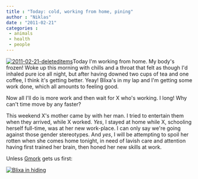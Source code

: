```yaml
---
title : "Today: cold, working from home, pining"
author : "Niklas"
date : "2011-02-21"
categories : 
 - animals
 - health
 - people
---
```


[![](http://apture.s3.amazonaws.com/0000012e4841e2f53be5bbe3007f000000000001.2011-02-21-deleteditems.jpg "2011-02-21-deleteditems")](http://apture.s3.amazonaws.com/0000012e4841e2f53be5bbe3007f000000000001.2011-02-21-deleteditems.jpg)Today I'm working from home. My body's frozen! Woke up this morning with chills and a throat that felt as though I'd inhaled pure ice all night, but after having downed two cups of tea and one coffee, I think it's getting better. Yeay! Blixa's in my lap and I'm getting some work done, which all amounts to feeling good.

Now all I'll do is more work and then wait for X who's working. I long! Why can't time move by any faster?

This weekend X's mother came by with her man. I tried to entertain them when they arrived, while X worked. _Yes_, I stayed at home while X, schooling herself full-time, was at her new work-place. I can only say we're going against those gender stereotypes. And _yes_, I will be attempting to spoil her rotten when she comes home tonight, in need of lavish care and attention having first trained her brain, then honed her new skills at work.

Unless [Gmork](http://en.wikipedia.org/wiki/Gmork) gets us first:

[![](http://farm6.static.flickr.com/5132/5465647780_b16fa577aa.jpg "Blixa in hiding")](http://www.flickr.com/photos/pivic/5465647780/)
